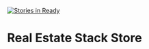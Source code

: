 [![Stories in Ready](https://badge.waffle.io/samuelklam/real-estate-stackstore.png?label=ready&title=Ready)](https://waffle.io/samuelklam/real-estate-stackstore)
# Real Estate Stack Store
